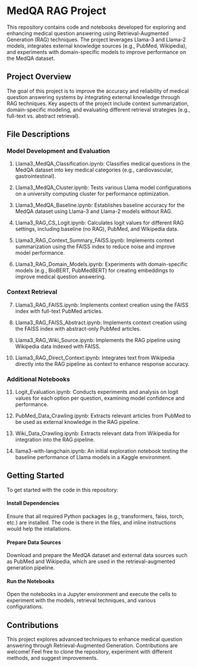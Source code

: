 # MedQA RAG Project
This repository contains code and notebooks developed for exploring and enhancing medical question answering using Retrieval-Augmented Generation (RAG) techniques. The project leverages Llama-3 and Llama-2 models, integrates external knowledge sources (e.g., PubMed, Wikipedia), and experiments with domain-specific models to improve performance on the MedQA dataset.

## Project Overview
The goal of this project is to improve the accuracy and reliability of medical question answering systems by integrating external knowledge through RAG techniques. Key aspects of the project include context summarization, domain-specific modeling, and evaluating different retrieval strategies (e.g., full-text vs. abstract retrieval).

## File Descriptions
### Model Development and Evaluation
1. Llama3_MedQA_Classification.ipynb: Classifies medical questions in the MedQA dataset into key medical categories (e.g., cardiovascular, gastrointestinal).

2. Llama3_MedQA_Cluster.ipynb: Tests various Llama model configurations on a university computing cluster for performance optimization.

3. Llama3_MedQA_Baseline.ipynb: Establishes baseline accuracy for the MedQA dataset using Llama-3 and Llama-2 models without RAG.

4. Llama3_RAG_CS_Logit.ipynb: Calculates logit values for different RAG settings, including baseline (no RAG), PubMed, and Wikipedia data.

5. Llama3_RAG_Context_Summary_FAISS.ipynb: Implements context summarization using the FAISS index to reduce noise and improve model performance.

6. Llama3_RAG_Domain_Models.ipynb: Experiments with domain-specific models (e.g., BioBERT, PubMedBERT) for creating embeddings to improve medical question answering.

### Context Retrieval

7. Llama3_RAG_FAISS.ipynb: Implements context creation using the FAISS index with full-text PubMed articles.

8. Llama3_RAG_FAISS_Abstract.ipynb: Implements context creation using the FAISS index with abstract-only PubMed articles.

9. Llama3_RAG_Wiki_Source.ipynb: Implements the RAG pipeline using Wikipedia data indexed with FAISS.

10. Llama3_RAG_Direct_Context.ipynb: Integrates text from Wikipedia directly into the RAG pipeline as context to enhance response accuracy.

### Additional Notebooks
11. Logit_Evaluation.ipynb: Conducts experiments and analysis on logit values for each option per question, examining model confidence and performance.

12. PubMed_Data_Crawling.ipynb: Extracts relevant articles from PubMed to be used as external knowledge in the RAG pipeline.

13. Wiki_Data_Crawling.ipynb: Extracts relevant data from Wikipedia for integration into the RAG pipeline.

14. llama3-with-langchain.ipynb: An initial exploration notebook testing the baseline performance of Llama models in a Kaggle environment.

## Getting Started
To get started with the code in this repository:

#### Install Dependencies
Ensure that all required Python packages (e.g., transformers, faiss, torch, etc.) are installed. The code is there in the files, and inline instructions would help the intallations.

#### Prepare Data Sources
Download and prepare the MedQA dataset and external data sources such as PubMed and Wikipedia, which are used in the retrieval-augmented generation pipeline.

#### Run the Notebooks
Open the notebooks in a Jupyter environment and execute the cells to experiment with the models, retrieval techniques, and various configurations.

## Contributions
This project explores advanced techniques to enhance medical question answering through Retrieval-Augmented Generation. Contributions are welcome! Feel free to clone the repository, experiment with different methods, and suggest improvements.
